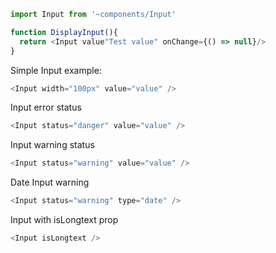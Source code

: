 ```js static
import Input from '~components/Input'

function DisplayInput(){
  return <Input value"Test value" onChange={() => null}/>
}
```

Simple Input example:

```js
<Input width="100px" value="value" />
```

Input error status

```js
<Input status="danger" value="value" />
```

Input warning status

```js
<Input status="warning" value="value" />
```

Date Input warning

```js
<Input status="warning" type="date" />
```

Input with isLongtext prop

```js
<Input isLongtext />
```
